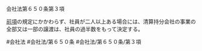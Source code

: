 会社法第６５０条第３項

[前項](会社法＿＿＿＿第６５０条第２項)の規定にかかわらず、社員が二人以上ある場合には、清算持分会社の事業の全部又は一部の譲渡は、社員の過半数をもって決定する。

#会社法
#会社法/第６５０条
#会社法/第６５０条/第３項
